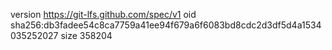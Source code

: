 version https://git-lfs.github.com/spec/v1
oid sha256:db3fadee54c8ca7759a41ee94f679a6f6083bd8cdc2d3df5d4a1534035252027
size 358204
